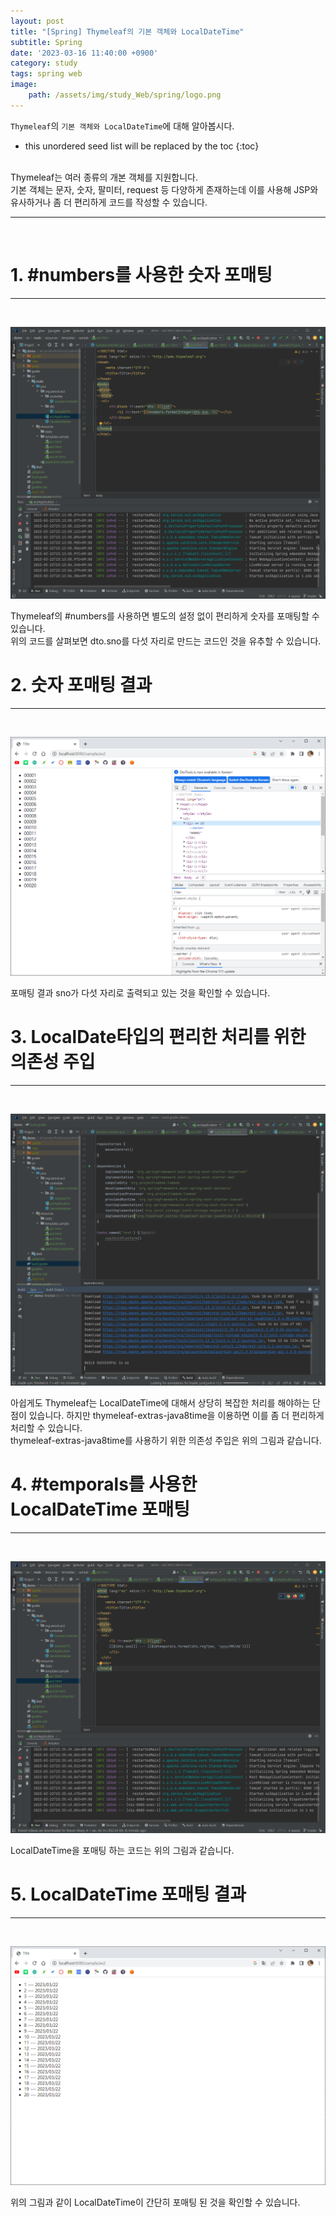 ```yaml
---
layout: post
title: "[Spring] Thymeleaf의 기본 객체와 LocalDateTime"
subtitle: Spring
date: '2023-03-16 11:40:00 +0900'
category: study
tags: spring web
image:
    path: /assets/img/study_Web/spring/logo.png
---
```


`Thymeleaf`의 `기본 객체와 LocalDateTime`에 대해 알아봅시다.

<!--more-->

* this unordered seed list will be replaced by the toc
{:toc}
<br>
Thymeleaf는 여러 종류의 개본 객체를 지원합니다.<br>
기본 객체는 문자, 숫자, 팔미터, request 등 다양하게 존재하는데 이를 사용해 JSP와 유사하거나 좀 더 편리하게 코드를 작성할 수 있습니다.

---
<br>

# 1. #numbers를 사용한 숫자 포매팅
---
<br>

![1](/assets/img/study_Web/spring/2023-03-16-[Spring]_Thymeleaf의_기본_객체와_LocalDateTime/1.PNG)
<br>

Thymeleaf의 #numbers를 사용하면 별도의 설정 없이 편리하게 숫자를 포매팅할 수 있습니다.<br>
위의 코드를 살펴보면 dto.sno를 다섯 자리로 만드는 코드인 것을 유추할 수 있습니다.<br>

# 2. 숫자 포매팅 결과
---
<br>

![2](/assets/img/study_Web/spring/2023-03-16-[Spring]_Thymeleaf의_기본_객체와_LocalDateTime/2.PNG)
<br>

포매팅 결과 sno가 다섯 자리로 출력되고 있는 것을 확인할 수 있습니다.<br>

# 3. LocalDate타입의 편리한 처리를 위한 의존성 주입
---
<br>

![3](/assets/img/study_Web/spring/2023-03-16-[Spring]_Thymeleaf의_기본_객체와_LocalDateTime/3.PNG)
<br>

아쉽게도 Thymeleaf는 LocalDateTime에 대해서 상당히 복잡한 처리를 해야하는 단점이 있습니다. 하지만 thymeleaf-extras-java8time을 이용하면 이를 좀 더 편리하게 처리할 수 있습니다.<br>
thymeleaf-extras-java8time를 사용하기 위한 의존성 주입은 위의 그림과 같습니다.<br>


# 4. #temporals를 사용한 LocalDateTime 포매팅
---
<br>

![4](/assets/img/study_Web/spring/2023-03-16-[Spring]_Thymeleaf의_기본_객체와_LocalDateTime/4.PNG)
<br>

LocalDateTime을 포매팅 하는 코드는 위의 그림과 같습니다.<br>

# 5. LocalDateTime 포매팅 결과
---
<br>

![5](/assets/img/study_Web/spring/2023-03-16-[Spring]_Thymeleaf의_기본_객체와_LocalDateTime/5.PNG)
<br>

위의 그림과 같이 LocalDateTime이 간단히 포매팅 된 것을 확인할 수 있습니다.<br>